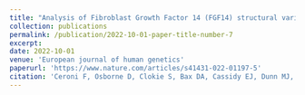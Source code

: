 ```yaml
---
title: "Analysis of Fibroblast Growth Factor 14 (FGF14) structural variants reveals the genetic basis of the early onset nystagmus locus NYS4 and variable ataxia."
collection: publications
permalink: /publication/2022-10-01-paper-title-number-7
excerpt: 
date: 2022-10-01
venue: 'European journal of human genetics'
paperurl: 'https://www.nature.com/articles/s41431-022-01197-5'
citation: 'Ceroni F, Osborne D, Clokie S, Bax DA, Cassidy EJ, Dunn MJ, Harris CM, Self JE, Ragge NK. Analysis of Fibroblast Growth Factor 14 (FGF14) structural variants reveals the genetic basis of the early onset nystagmus locus NYS4 and variable ataxia. <i>European Journal of Human Genetics</i>. 2023 Mar;31(3):353-9.'
---
```

